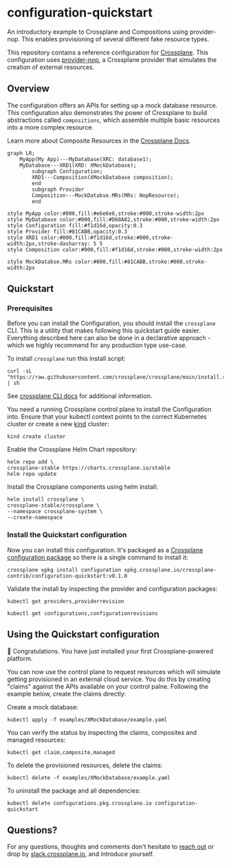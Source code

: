 # configuration-quickstart

An introductory example to Crossplane and Compositions using provider-nop. This enables provisioning of several different fake resource types.

This repository contains a reference configuration for [Crossplane](https://crossplane.io). This configuration uses [provider-nop](https://github.com/crossplane-contrib/provider-nop), a Crossplane provider that simulates the creation of external resources.

## Overview

The configuration offers an APIs for setting up a mock database resource. This configuration also demonstrates the power of Crossplane to build abstractions called `compositions`, which assemble multiple basic resources into a more complex resource.

Learn more about Composite Resources in the [Crossplane
Docs](https://docs.crossplane.io/latest/concepts/compositions/).

```mermaid
graph LR;
    MyApp(My App)---MyDatabase(XRC: database1);
    MyDatabase---XRD1(XRD: XMockDatabase);
		subgraph Configuration;
	    XRD1---Composition(XMockDatabase composition);
		end
		subgraph Provider
	    Composition---MockDatabse.MRs(MRs: NopResource);
		end

style MyApp color:#000,fill:#e6e6e6,stroke:#000,stroke-width:2px
style MyDatabase color:#000,fill:#D68A82,stroke:#000,stroke-width:2px
style Configuration fill:#f1d16d,opacity:0.3
style Provider fill:#81CABB,opacity:0.3
style XRD1 color:#000,fill:#f1d16d,stroke:#000,stroke-width:2px,stroke-dasharray: 5 5
style Composition color:#000,fill:#f1d16d,stroke:#000,stroke-width:2px

style MockDatabse.MRs color:#000,fill:#81CABB,stroke:#000,stroke-width:2px
```

## Quickstart

### Prerequisites

Before you can install the Configuration, you should install the `crossplane` CLI. This is a utility that makes following this quickstart guide easier. Everything described here can also be done in a declarative approach - which we highly recommend for any production type use-case.
<!-- TODO enhance this guide: Getting ready for Gitops -->

To install `crossplane` run this install script:
```console
curl -sL "https://raw.githubusercontent.com/crossplane/crossplane/main/install.sh" | sh
```
See [crossplane CLI docs](https://docs.crossplane.io/latest/cli/#installing-the-cli) for additional information.

You need a running Crossplane control plane to install the Configuration into.
Ensure that your kubectl context points to the correct Kubernetes cluster or
create a new [kind](https://kind.sigs.k8s.io) cluster:

```console
kind create cluster
```

Enable the Crossplane Helm Chart repository:

```console
helm repo add \
crossplane-stable https://charts.crossplane.io/stable
helm repo update
```

Install the Crossplane components using helm install:

```console
helm install crossplane \
crossplane-stable/crossplane \
--namespace crossplane-system \
--create-namespace
```

### Install the Quickstart configuration

Now you can install this configuration. It's packaged as a [Crossplane
configuration package](https://docs.crossplane.io/latest/concepts/packages/)
so there is a single command to install it:

```console
crossplane xpkg install configuration xpkg.crossplane.io/crossplane-contrib/configuration-quickstart:v0.1.0
```

Validate the install by inspecting the provider and configuration packages:
```console
kubectl get providers,providerrevision

kubectl get configurations,configurationrevisions
```

## Using the Quickstart configuration

🎉 Congratulations. You have just installed your first Crossplane-powered platform.

You can now use the control plane to request resources which will simulate getting provisioned in an external cloud service. You do this by creating "claims" against the APIs available on your control palne. Following the example below, create the claims directly:

Create a mock database:
```console
kubectl apply -f examples/XMockDatabase/example.yaml
```

You can verify the status by inspecting the claims, composites and managed
resources:

```console
kubectl get claim,composite,managed
```

To delete the provisioned resources, delete the claims:

```console
kubectl delete -f examples/XMockDatabase/example.yaml
```

To uninstall the package and all dependencies:

```console
kubectl delete configurations.pkg.crossplane.io configuration-quickstart
```

## Questions?

For any questions, thoughts and comments don't hesitate to [reach
out](https://www.upbound.io/contact) or drop by
[slack.crossplane.io](https://slack.crossplane.io), and introduce yourself.